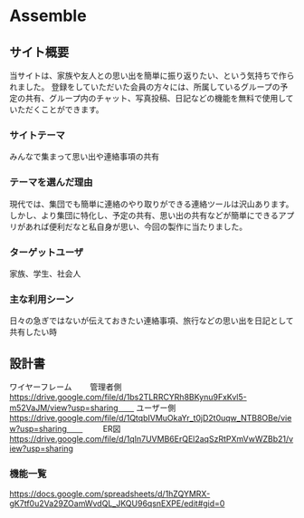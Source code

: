 # Assemble　　

## サイト概要　　
当サイトは、家族や友人との思い出を簡単に振り返りたい、という気持ちで作られました。
登録をしていただいた会員の方々には、所属しているグループの予定の共有、グループ内のチャット、写真投稿、日記などの機能を無料で使用していただくことができます。

### サイトテーマ　　
みんなで集まって思い出や連絡事項の共有

### テーマを選んだ理由　　
現代では、集団でも簡単に連絡のやり取りができる連絡ツールは沢山あります。
しかし、より集団に特化し、予定の共有、思い出の共有などが簡単にできるアプリがあれば便利だなと私自身が思い、今回の製作に当たりました。

### ターゲットユーザ　　
家族、学生、社会人

### 主な利用シーン　　
日々の急ぎではないが伝えておきたい連絡事項、旅行などの思い出を日記として共有したい時

## 設計書　　
ワイヤーフレーム　　
管理者側　https://drive.google.com/file/d/1bs2TLRRCYRh8BKynu9FxKvl5-m52VaJM/view?usp=sharing　　
ユーザー側　https://drive.google.com/file/d/1QtqbIVMuOkaYr_t0jD2t0uqw_NTB8OBe/view?usp=sharing　　
　　
ER図　https://drive.google.com/file/d/1qIn7UVMB6ErQEl2aqSzRtPXmVwWZBb21/view?usp=sharing

### 機能一覧　　
https://docs.google.com/spreadsheets/d/1hZQYMRX-gK7tf0u2Va29ZOamWvdQL_JKQU96qsnEXPE/edit#gid=0


